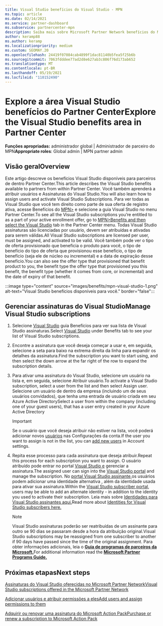 ```yaml
---
title: Visual Studio benefícios do Visual Studio - MPN
ms.topic: article
ms.date: 02/14/2021
ms.service: partner-dashboard
ms.subservice: partnercenter-mpn
description: Saiba mais sobre Microsoft Partner Network benefícios do MPN (Assinaturas do Visual Studio
author: keramp88
ms.author: keramp
ms.localizationpriority: medium
ms.custom: SEOMAY.20
ms.openlocfilehash: 24419f07084cab4899f1dac81140b5fea5f25b6b
ms.sourcegitcommit: 7063fdddee77ad2d8e627ab3c806f76d173ab652
ms.translationtype: MT
ms.contentlocale: pt-BR
ms.lasthandoff: 05/19/2021
ms.locfileid: "110152490"
---
```

# <a name="explore-the-visual-studio-benefits-area-in-partner-center"></a><span data-ttu-id="bf753-103">Explore a área Visual Studio benefícios do Partner Center</span><span class="sxs-lookup"><span data-stu-id="bf753-103">Explore the Visual Studio benefits area in Partner Center</span></span>

<span data-ttu-id="bf753-104">**Funções apropriadas:** administrador global | Administrador de parceiro do MPN</span><span class="sxs-lookup"><span data-stu-id="bf753-104">**Appropriate roles**: Global admin | MPN partner admin</span></span>

## <a name="overview"></a><span data-ttu-id="bf753-105">Visão geral</span><span class="sxs-lookup"><span data-stu-id="bf753-105">Overview</span></span>

<span data-ttu-id="bf753-106">Este artigo descreve os benefícios Visual Studio disponíveis para parceiros de dentro Partner Center.</span><span class="sxs-lookup"><span data-stu-id="bf753-106">This article describes the Visual Studio benefits available to partners from within Partner Center.</span></span> <span data-ttu-id="bf753-107">Você também aprenderá a atribuir usuários e Assinaturas do Visual Studio.</span><span class="sxs-lookup"><span data-stu-id="bf753-107">You will also learn how to assign users and activate Visual Studio Subscriptions.</span></span> <span data-ttu-id="bf753-108">Para ver todas as Visual Studio que você tem direito como parte de sua oferta de registro ativa, acesse Benefícios do  [MPN>](https://partner.microsoft.com/dashboard/mpn/membership/benefits/visualstudio) e selecione a guia Visual Studio no menu Partner Center.</span><span class="sxs-lookup"><span data-stu-id="bf753-108">To see all the Visual Studio subscriptions you’re entitled to as a part of your active enrollment offer, go to  [MPN>Benefits and then select the Visual Studio](https://partner.microsoft.com/dashboard/mpn/membership/benefits/visualstudio) tab in the Partner Center menu.</span></span> <span data-ttu-id="bf753-109">Todas Visual Studio assinaturas são licenciadas por usuário, devem ser atribuídas e ativadas para serem válidas.</span><span class="sxs-lookup"><span data-stu-id="bf753-109">All Visual Studio subscriptions are licensed per user, must be assigned, and activated to be valid.</span></span> <span data-ttu-id="bf753-110">Você também pode ver o tipo de oferta provisionado que beneficia o produto para você, o tipo de benefício do tipo de oferta que provisionou esse benefício, o tipo de benefício (seja ele de núcleo ou incremental) e a data de expiração desse benefício.</span><span class="sxs-lookup"><span data-stu-id="bf753-110">You can also see the offer type that provisioned that benefit product to you, the benefit type the offer type that provisioned you this benefit, the benefit type (whether it comes from core, or incremental) and the date of expiry of that benefit.</span></span>

:::image type="content" source="images/benefits/mpn-visual-studio-1.png" alt-text="Visual Studio benefícios disponíveis para você." border="false":::

## <a name="manage-visual-studio-subscriptions"></a><span data-ttu-id="bf753-112">Gerenciar assinaturas do Visual Studio</span><span class="sxs-lookup"><span data-stu-id="bf753-112">Manage Visual Studio subscriptions</span></span>

1. <span data-ttu-id="bf753-113">Selecione [Visual Studio](https://partner.microsoft.com/dashboard/mpn/membership/benefits/visualstudio) guia Benefícios para ver sua lista de Visual Studio assinaturas.</span><span class="sxs-lookup"><span data-stu-id="bf753-113">Select [Visual Studio](https://partner.microsoft.com/dashboard/mpn/membership/benefits/visualstudio) under Benefits tab to see your list of Visual Studio subscriptions.</span></span>

2. <span data-ttu-id="bf753-114">Encontre a assinatura que você deseja começar a usar e, em seguida, selecione a seta para baixo na extrema direita da linha para expandir os detalhes da assinatura.</span><span class="sxs-lookup"><span data-stu-id="bf753-114">Find the subscription you want to start using, and then select the down arrow at the far right of the row to expand the subscription details.</span></span>

3. <span data-ttu-id="bf753-115">Para ativar uma assinatura do Visual Studio, selecione um usuário na lista e, em seguida, selecione Atribuir usuário.</span><span class="sxs-lookup"><span data-stu-id="bf753-115">To activate a Visual Studio subscription, select a user from the list and then select Assign user.</span></span> <span data-ttu-id="bf753-116">Selecione um usuário de dentro da empresa (incluindo um de seus usuários convidados), que tenha uma entrada de usuário criada em seu Azure Active Directory</span><span class="sxs-lookup"><span data-stu-id="bf753-116">Select a user from within the company (including one of your guest users), that has a user entry created in your Azure Active Directory</span></span>

   > [!IMPORTANT]
   > <span data-ttu-id="bf753-117">Se o usuário que você deseja atribuir não estiver na lista, você poderá adicionar novos [usuários](create-user-accounts-and-set-permissions.md) nas Configurações da conta.</span><span class="sxs-lookup"><span data-stu-id="bf753-117">If the user you want to assign is not in the list, you can [add new users](create-user-accounts-and-set-permissions.md) in Account settings.</span></span>

4. <span data-ttu-id="bf753-118">Repita esse processo para cada assinatura que deseja atribuir.</span><span class="sxs-lookup"><span data-stu-id="bf753-118">Repeat this process for each subscription you want to assign.</span></span> <span data-ttu-id="bf753-119">O usuário atribuído pode entrar no portal [Visual Studio e](https://my.visualstudio.com/) gerenciar a assinatura.</span><span class="sxs-lookup"><span data-stu-id="bf753-119">The assigned user can sign into the [Visual Studio portal](https://my.visualstudio.com/) and manage the subscription.</span></span> <span data-ttu-id="bf753-120">No [portal Visual Studio assinante,](https://my.visualstudio.com/?wt.mc_id=o%7Emsft%7Edocs)os usuários podem adicionar uma identidade alternativa , além da identidade usada para ativar sua assinatura.</span><span class="sxs-lookup"><span data-stu-id="bf753-120">Within the [Visual Studio subscriber portal](https://my.visualstudio.com/?wt.mc_id=o%7Emsft%7Edocs), users may be able to add an alternate identity - in addition to the identity you used to activate their subscription.</span></span> <span data-ttu-id="bf753-121">Leia mais sobre [Identidades para Visual Studio assinantes aqui.](/visualstudio/subscriptions/vs-alternate-identity)</span><span class="sxs-lookup"><span data-stu-id="bf753-121">Read more about [Identities for Visual Studio subscribers here.](/visualstudio/subscriptions/vs-alternate-identity)</span></span>

   > [!Note]
   > <span data-ttu-id="bf753-122">Visual Studio assinaturas poderão ser reatribuídas de um assinante para outro se 90 dias se passaram desde a hora da atribuição original.</span><span class="sxs-lookup"><span data-stu-id="bf753-122">Visual Studio subscriptions may be reassigned from one subscriber to another if 90 days have passed since the time of the original assignment.</span></span> <span data-ttu-id="bf753-123">Para obter informações adicionais, leia o **[Guia de programas de parceiros da Microsoft.](https://aka.ms/partner-benefits-use-guide)**</span><span class="sxs-lookup"><span data-stu-id="bf753-123">For additional information read the **[Microsoft Partner Programs Guide.](https://aka.ms/partner-benefits-use-guide)**</span></span>

## <a name="next-steps"></a><span data-ttu-id="bf753-124">Próximas etapas</span><span class="sxs-lookup"><span data-stu-id="bf753-124">Next steps</span></span>

[<span data-ttu-id="bf753-125">Assinaturas do Visual Studio oferecidas no Microsoft Partner Network</span><span class="sxs-lookup"><span data-stu-id="bf753-125">Visual Studio subscriptions offered in the Microsoft Partner Network</span></span>](/visualstudio/subscriptions/program-mpn)

[<span data-ttu-id="bf753-126">Adicionar usuários e atribuir permissões a eles</span><span class="sxs-lookup"><span data-stu-id="bf753-126">Add users and assign permissions to them</span></span>](create-user-accounts-and-set-permissions.md)

[<span data-ttu-id="bf753-127">Adquirir ou renovar uma assinatura do Microsoft Action Pack</span><span class="sxs-lookup"><span data-stu-id="bf753-127">Purchase or renew a subscription to Microsoft Action Pack</span></span>](mpn-get-action-pack.md)
